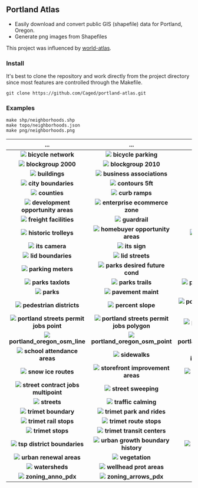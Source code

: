 ## Portland Atlas

* Easily download and convert public GIS (shapefile) data for Portland, Oregon.
* Generate png images from Shapefiles


This project was influenced by [world-atlas](https://github.com/mbostock/world-atlas).


### Install

It's best to clone the repository and work directly from the project directory since most features are controlled through the Makefile.
```
git clone https://github.com/Caged/portland-atlas.git
```

### Examples

```
make shp/neighborhoods.shp
make topo/neighborhoods.json
make png/neighborhoods.png
```
... | ... | ...  
:---: | :---: | :---:  
![](png/bicycle-network.png) **bicycle network** | ![](png/bicycle-parking.png) **bicycle parking** | ![](png/blockgroup-1990.png) **blockgroup 1990**  
![](png/blockgroup-2000.png) **blockgroup 2000** | ![](png/blockgroup-2010.png) **blockgroup 2010** | ![](png/bridges.png) **bridges**  
![](png/buildings.png) **buildings** | ![](png/business-associations.png) **business associations** | ![](png/cip-data.png) **cip data**  
![](png/city-boundaries.png) **city boundaries** | ![](png/contours-5ft.png) **contours 5ft** | ![](png/corners.png) **corners**  
![](png/counties.png) **counties** | ![](png/curb-ramps.png) **curb ramps** | ![](png/curbs.png) **curbs**  
![](png/development-opportunity-areas.png) **development opportunity areas** | ![](png/enterprise-ecommerce-zone.png) **enterprise ecommerce zone** | ![](png/freight-districts.png) **freight districts**  
![](png/freight-facilities.png) **freight facilities** | ![](png/guardrail.png) **guardrail** | ![](png/heritage-trees.png) **heritage trees**  
![](png/historic-trolleys.png) **historic trolleys** | ![](png/homebuyer-opportunity-areas.png) **homebuyer opportunity areas** | ![](png/intermodal-facilities.png) **intermodal facilities**  
![](png/its-camera.png) **its camera** | ![](png/its-sign.png) **its sign** | ![](png/leaf-pickup.png) **leaf pickup**  
![](png/lid-boundaries.png) **lid boundaries** | ![](png/lid-streets.png) **lid streets** | ![](png/neighborhoods.png) **neighborhoods**  
![](png/parking-meters.png) **parking meters** | ![](png/parks-desired-future-cond.png) **parks desired future cond** | ![](png/parks-easements.png) **parks easements**  
![](png/parks-taxlots.png) **parks taxlots** | ![](png/parks-trails.png) **parks trails** | ![](png/parks-vegetation-surveys.png) **parks vegetation surveys**  
![](png/parks.png) **parks** | ![](png/pavement-maint.png) **pavement maint** | ![](png/pavemoratorium.png) **pavemoratorium**  
![](png/pedestrian-districts.png) **pedestrian districts** | ![](png/percent-slope.png) **percent slope** | ![](png/portland-streets-permit-jobs-line.png) **portland streets permit jobs line**  
![](png/portland-streets-permit-jobs-point.png) **portland streets permit jobs point** | ![](png/portland-streets-permit-jobs-polygon.png) **portland streets permit jobs polygon** | ![](png/portland-transit-stations.png) **portland transit stations**  
![](png/portland_oregon_osm_line.png) **portland_oregon_osm_line** | ![](png/portland_oregon_osm_point.png) **portland_oregon_osm_point** | ![](png/portland_oregon_osm_polygon.png) **portland_oregon_osm_polygon**  
![](png/school-attendance-areas.png) **school attendance areas** | ![](png/sidewalks.png) **sidewalks** | ![](png/signage-lighting-improvement-program.png) **signage lighting improvement program**  
![](png/snow-ice-routes.png) **snow ice routes** | ![](png/storefront-improvement-areas.png) **storefront improvement areas** | ![](png/street-contract-jobs-line.png) **street contract jobs line**  
![](png/street-contract-jobs-multipoint.png) **street contract jobs multipoint** | ![](png/street-sweeping.png) **street sweeping** | ![](png/street-trees.png) **street trees**  
![](png/streets.png) **streets** | ![](png/traffic-calming.png) **traffic calming** | ![](png/traffic-signal.png) **traffic signal**  
![](png/trimet-boundary.png) **trimet boundary** | ![](png/trimet-park-and-rides.png) **trimet park and rides** | ![](png/trimet-rail-lines.png) **trimet rail lines**  
![](png/trimet-rail-stops.png) **trimet rail stops** | ![](png/trimet-route-stops.png) **trimet route stops** | ![](png/trimet-routes.png) **trimet routes**  
![](png/trimet-stops.png) **trimet stops** | ![](png/trimet-transit-centers.png) **trimet transit centers** | ![](png/tsp-classifications.png) **tsp classifications**  
![](png/tsp-district-boundaries.png) **tsp district boundaries** | ![](png/urban-growth-boundary-history.png) **urban growth boundary history** | ![](png/urban-growth-boundary.png) **urban growth boundary**  
![](png/urban-renewal-areas.png) **urban renewal areas** | ![](png/vegetation.png) **vegetation** | ![](png/water.png) **water**  
![](png/watersheds.png) **watersheds** | ![](png/wellhead-prot-areas.png) **wellhead prot areas** | ![](png/zipcodes.png) **zipcodes**  
![](png/zoning_anno_pdx.png) **zoning_anno_pdx** | ![](png/zoning_arrows_pdx.png) **zoning_arrows_pdx** | ![](png/zoning_pdx.png) **zoning_pdx**  
